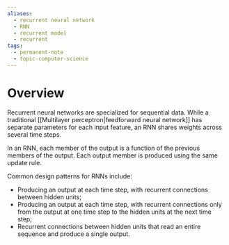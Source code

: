 ```yaml
---
aliases:
  - recurrent neural network
  - RNN
  - recurrent model
  - recurrent
tags:
  - permanent-note
  - topic-computer-science
---
```

# Overview

Recurrent neural networks are specialized for sequential data. While a traditional [[Multilayer perceptron|feedforward neural network]] has separate parameters for each input feature, an RNN shares weights across several time steps.

In an RNN, each member of the output is a function of the previous members of the output. Each output member is produced using the same update rule.

Common design patterns for RNNs include:
- Producing an output at each time step, with recurrent connections between hidden units;
- Producing an output at each time step, with recurrent connections only from the output at one time step to the hidden units at the next time step;
- Recurrent connections between hidden units that read an entire sequence and produce a single output.
